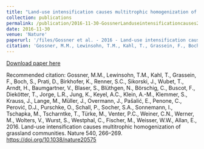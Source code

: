 ```yaml
---
title: "Land-use intensification causes multitrophic homogenization of grassland communities"
collection: publications
permalink: /publication/2016-11-30-GossnerLanduseintensificationcauses2016
date: 2016-11-30
venue: 'Nature'
paperurl: '/files/Gossner et al. - 2016 - Land-use intensification causes multitrophic homog.pdf'
citation: 'Gossner, M.M., Lewinsohn, T.M., Kahl, T., Grassein, F., Boch, S., Prati, D., Birkhofer, K., Renner, S.C., Sikorski, J., Wubet, T., Arndt, H., Baumgartner, V., Blaser, S., Blüthgen, N., Börschig, C., Buscot, F., Diekötter, T., Jorge, L.R., Jung, K., Keyel, A.C., Klein, A.-M., Klemmer, S., Krauss, J., Lange, M., Müller, J., Overmann, J., Pašalić, E., Penone, C., Perović, D.J., Purschke, O., Schall, P., Socher, S.A., Sonnemann, I., Tschapka, M., Tscharntke, T., Türke, M., Venter, P.C., Weiner, C.N., Werner, M., Wolters, V., Wurst, S., Westphal, C., Fischer, M., Weisser, W.W., Allan, E., 2016. Land-use intensification causes multitrophic homogenization of grassland communities. Nature 540, 266–269. https://doi.org/10.1038/nature20575'
---
```


<a href='/files/Gossner et al. - 2016 - Land-use intensification causes multitrophic homog.pdf'>Download paper here</a>

Recommended citation: Gossner, M.M., Lewinsohn, T.M., Kahl, T., Grassein, F., Boch, S., Prati, D., Birkhofer, K., Renner, S.C., Sikorski, J., Wubet, T., Arndt, H., Baumgartner, V., Blaser, S., Blüthgen, N., Börschig, C., Buscot, F., Diekötter, T., Jorge, L.R., Jung, K., Keyel, A.C., Klein, A.-M., Klemmer, S., Krauss, J., Lange, M., Müller, J., Overmann, J., Pašalić, E., Penone, C., Perović, D.J., Purschke, O., Schall, P., Socher, S.A., Sonnemann, I., Tschapka, M., Tscharntke, T., Türke, M., Venter, P.C., Weiner, C.N., Werner, M., Wolters, V., Wurst, S., Westphal, C., Fischer, M., Weisser, W.W., Allan, E., 2016. Land-use intensification causes multitrophic homogenization of grassland communities. Nature 540, 266–269. https://doi.org/10.1038/nature20575